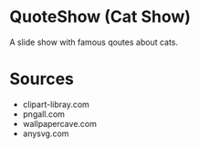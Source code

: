 # QuoteShow (Cat Show)
A slide show with famous qoutes about cats.

# Sources
- clipart-libray.com
- pngall.com
- wallpapercave.com
- anysvg.com